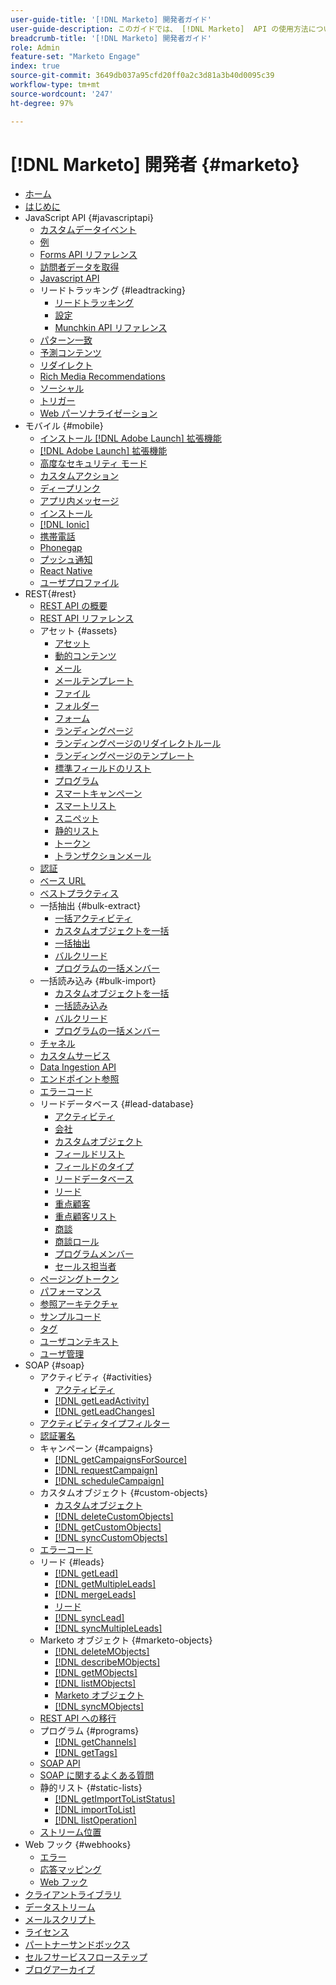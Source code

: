 ```yaml
---
user-guide-title: '[!DNL Marketo] 開発者ガイド'
user-guide-description: このガイドでは、 [!DNL Marketo]  API の使用方法について説明します。
breadcrumb-title: '[!DNL Marketo] 開発者ガイド'
role: Admin
feature-set: "Marketo Engage"
index: true
source-git-commit: 3649db037a95cfd20ff0a2c3d81a3b40d0095c39
workflow-type: tm+mt
source-wordcount: '247'
ht-degree: 97%

---
```



# [!DNL Marketo] 開発者  {#marketo}

- [ホーム](home.md)
- [はじめに](getting-started.md)
- JavaScript API {#javascriptapi}
   - [カスタムデータイベント](javascript-api/custom-data-events.md)
   - [例](javascript-api/examples.md)
   - [Forms API リファレンス](javascript-api/forms-api-reference.md)
   - [訪問者データを取得](javascript-api/get-visitor-data.md)
   - [Javascript API](javascript-api/javascript-api.md)
   - リードトラッキング {#leadtracking}
      - [リードトラッキング](javascript-api/lead-tracking.md)
      - [設定](javascript-api/configuration.md)
      - [Munchkin API リファレンス](javascript-api/api-reference.md)
   - [パターン一致](javascript-api/pattern-match.md)
   - [予測コンテンツ](javascript-api/predictive-content.md)
   - [リダイレクト](javascript-api/redirect.md)
   - [Rich Media Recommendations](javascript-api/rich-media-recommendation.md)
   - [ソーシャル](javascript-api/social.md)
   - [トリガー](javascript-api/triggers.md)
   - [Web パーソナライゼーション](javascript-api/web-personalization.md)
- モバイル {#mobile}
   - [インストール  [!DNL Adobe Launch]  拡張機能](mobile/adobe-launch-extension-installation.md)
   - [[!DNL Adobe Launch] 拡張機能](mobile/adobe-launch-extension.md)
   - [高度なセキュリティ モード](mobile/advanced-security-access-mode.md)
   - [カスタムアクション](mobile/custom-actions.md)
   - [ディープリンク](mobile/enabling-deep-links-in-your-app.md)
   - [アプリ内メッセージ](mobile/in-app-messages.md)
   - [インストール](mobile/installation.md)
   - [[!DNL Ionic]](mobile/ionic.md)
   - [携帯電話](mobile/mobile.md)
   - [Phonegap](mobile/phonegap.md)
   - [プッシュ通知](mobile/push-notifications.md)
   - [React Native](mobile/react-native.md)
   - [ユーザプロファイル](mobile/user-profiles.md)
- REST{#rest}
   - [REST API の概要](rest-api/rest-api.md)
   - [REST API リファレンス](https://developer.adobe.com/marketo-apis/)
   - アセット {#assets}
      - [アセット](rest-api/assets.md)
      - [動的コンテンツ](rest-api/dynamic-content.md)
      - [メール](rest-api/emails.md)
      - [メールテンプレート](rest-api/email-templates.md)
      - [ファイル](rest-api/files.md)
      - [フォルダー](rest-api/folders.md)
      - [フォーム](rest-api/forms.md)
      - [ランディングページ](rest-api/landing-pages.md)
      - [ランディングページのリダイレクトルール](rest-api/landing-page-redirect-rules.md)
      - [ランディングページのテンプレート](rest-api/landing-page-templates.md)
      - [標準フィールドのリスト](rest-api/list-of-standard-fields.md)
      - [プログラム](rest-api/programs.md)
      - [スマートキャンペーン](rest-api/smart-campaigns.md)
      - [スマートリスト](rest-api/smart-lists.md)
      - [スニペット](rest-api/snippets.md)
      - [静的リスト](rest-api/static-lists.md)
      - [トークン](rest-api/tokens.md)
      - [トランザクションメール](rest-api/transactional-email.md)
   - [認証](rest-api/authentication.md)
   - [ベース URL](rest-api/base-url.md)
   - [ベストプラクティス](rest-api/marketo-integration-best-practices.md)
   - 一括抽出 {#bulk-extract}
      - [一括アクティビティ](rest-api/bulk-activity-extract.md)
      - [カスタムオブジェクトを一括](rest-api/bulk-custom-object-extract.md)
      - [一括抽出](rest-api/bulk-extract.md)
      - [バルクリード](rest-api/bulk-lead-extract.md)
      - [プログラムの一括メンバー](rest-api/bulk-program-member-extract.md)
   - 一括読み込み {#bulk-import}
      - [カスタムオブジェクトを一括](rest-api/bulk-custom-object-import.md)
      - [一括読み込み](rest-api/bulk-import.md)
      - [バルクリード](rest-api/bulk-lead-import.md)
      - [プログラムの一括メンバー](rest-api/bulk-program-member-import.md)
   - [チャネル](rest-api/channels.md)
   - [カスタムサービス](rest-api/custom-services.md)
   - [Data Ingestion API](rest-api/data-ingestion.md)
   - [エンドポイント参照](rest-api/endpoint-reference.md)
   - [エラーコード](rest-api/error-codes.md)
   - リードデータベース {#lead-database}
      - [アクティビティ](rest-api/activities.md)
      - [会社](rest-api/companies.md)
      - [カスタムオブジェクト](rest-api/custom-objects.md)
      - [フィールドリスト](rest-api/fields.md)
      - [フィールドのタイプ](rest-api/field-types.md)
      - [リードデータベース](rest-api/lead-database.md)
      - [リード](rest-api/leads.md)
      - [重点顧客](rest-api/named-accounts.md)
      - [重点顧客リスト](rest-api/named-account-lists.md)
      - [商談](rest-api/opportunities.md)
      - [商談ロール](rest-api/opportunity-roles.md)
      - [プログラムメンバー](rest-api/program-members.md)
      - [セールス担当者](rest-api/sales-persons.md)
   - [ページングトークン](rest-api/paging-tokens.md)
   - [パフォーマンス](rest-api/performance.md)
   - [参照アーキテクチャ](rest-api/reference-architectures.md)
   - [サンプルコード](https://github.com/Marketo/REST-Sample-Code)
   - [タグ](rest-api/tags.md)
   - [ユーザコンテキスト](rest-api/user-context.md)
   - [ユーザ管理](rest-api/user-management.md)
- SOAP {#soap}
   - アクティビティ {#activities}
      - [アクティビティ](soap-api/activities.md)
      - [[!DNL getLeadActivity]](soap-api/getleadactivity.md)
      - [[!DNL getLeadChanges]](soap-api/getleadchanges.md)
   - [アクティビティタイプフィルター](soap-api/activity-type-filters.md)
   - [認証署名](soap-api/authentication-signature.md)
   - キャンペーン {#campaigns}
      - [[!DNL getCampaignsForSource]](soap-api/getcampaignsforsource.md)
      - [[!DNL requestCampaign]](soap-api/requestcampaign.md)
      - [[!DNL scheduleCampaign]](soap-api/schedulecampaign.md)
   - カスタムオブジェクト {#custom-objects}
      - [カスタムオブジェクト](soap-api/custom-objects.md)
      - [[!DNL deleteCustomObjects]](soap-api/deletecustomobjects.md)
      - [[!DNL getCustomObjects]](soap-api/getcustomobjects.md)
      - [[!DNL syncCustomObjects]](soap-api/synccustomobjects.md)
   - [エラーコード](soap-api/error-codes.md)
   - リード {#leads}
      - [[!DNL getLead]](soap-api/getlead.md)
      - [[!DNL getMultipleLeads]](soap-api/getmultipleleads.md)
      - [[!DNL mergeLeads]](soap-api/mergeleads.md)
      - [リード](soap-api/leads.md)
      - [[!DNL syncLead]](soap-api/synclead.md)
      - [[!DNL syncMultipleLeads]](soap-api/syncmultipleleads.md)
   - Marketo オブジェクト {#marketo-objects}
      - [[!DNL deleteMObjects]](soap-api/deletemobjects.md)
      - [[!DNL describeMObjects]](soap-api/describemobject.md)
      - [[!DNL getMObjects]](soap-api/getmobjects.md)
      - [[!DNL listMObjects]](soap-api/listmobjects.md)
      - [Marketo オブジェクト](soap-api/marketo-objects.md)
      - [[!DNL syncMObjects]](soap-api/syncmobjects.md)
   - [REST API への移行](soap-api/migration.md)
   - プログラム {#programs}
      - [[!DNL getChannels]](soap-api/getchannels.md)
      - [[!DNL getTags]](soap-api/gettags.md)
   - [SOAP API](soap-api/soap-api.md)
   - [SOAP に関するよくある質問](soap-api/soap-faq.md)
   - 静的リスト {#static-lists}
      - [[!DNL getImportToListStatus]](soap-api/getimporttoliststatus.md)
      - [[!DNL importToList]](soap-api/importtolist.md)
      - [[!DNL listOperation]](soap-api/listoperation.md)
   - [ストリーム位置](soap-api/stream-position.md)
- Web フック {#webhooks}
   - [エラー](webhooks/errors.md)
   - [応答マッピング](webhooks/response-mappings.md)
   - [Web フック](webhooks/webhooks.md)
- [クライアントライブラリ](https://github.com/Marketo/Community-Supported-Client-Libraries)
- [ データストリーム ](https://developer.adobe.com/events/docs/guides/using/marketo/marketo-data-streams)
- [メールスクリプト](email-scripting.md)
- [ライセンス](api-license.md)
- [パートナーサンドボックス](partner-sandbox.md)
- [セルフサービスフローステップ](self-service-flow-steps.md)
- [ブログアーカイブ](blog.md)
